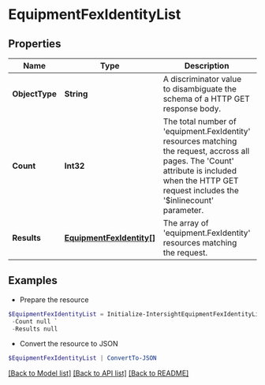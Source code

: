 # EquipmentFexIdentityList
## Properties

Name | Type | Description | Notes
------------ | ------------- | ------------- | -------------
**ObjectType** | **String** | A discriminator value to disambiguate the schema of a HTTP GET response body. | 
**Count** | **Int32** | The total number of &#39;equipment.FexIdentity&#39; resources matching the request, accross all pages. The &#39;Count&#39; attribute is included when the HTTP GET request includes the &#39;$inlinecount&#39; parameter. | [optional] 
**Results** | [**EquipmentFexIdentity[]**](EquipmentFexIdentity.md) | The array of &#39;equipment.FexIdentity&#39; resources matching the request. | [optional] 

## Examples

- Prepare the resource
```powershell
$EquipmentFexIdentityList = Initialize-IntersightEquipmentFexIdentityList  -ObjectType null `
 -Count null `
 -Results null
```

- Convert the resource to JSON
```powershell
$EquipmentFexIdentityList | ConvertTo-JSON
```

[[Back to Model list]](../README.md#documentation-for-models) [[Back to API list]](../README.md#documentation-for-api-endpoints) [[Back to README]](../README.md)

